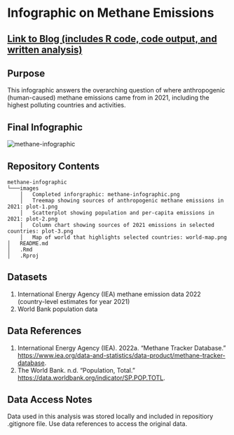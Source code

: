 # Infographic on Methane Emissions

## [Link to Blog (includes R code, code output, and written analysis)](https://linusghanadan.github.io/blog/2024-3-12-post/)

## Purpose
This infographic answers the overarching question of where anthropogenic (human-caused) methane emissions came from in 2021, including the highest polluting countries and activities.

## Final Infographic
![methane-infographic](https://github.com/linusghanadan/methane-infographic/assets/141390191/01403098-e790-4fc8-b22a-7526ebe43d3f)

## Repository Contents
    methane-infographic
    └───images
        │   Completed inforgraphic: methane-infographic.png
        │   Treemap showing sources of anthropogenic methane emissions in 2021: plot-1.png
        │   Scatterplot showing population and per-capita emissions in 2021: plot-2.png
        │   Column chart showing sources of 2021 emissions in selected countries: plot-3.png
        │   Map of world that highlights selected countries: world-map.png
    │   README.md
    │   .Rmd
    │   .Rproj

## Datasets
1. International Energy Agency (IEA) methane emission data 2022 (country-level estimates for year 2021)
2. World Bank population data

## Data References
1. International Energy Agency (IEA). 2022a. “Methane Tracker Database.” https://www.iea.org/data-and-statistics/data-product/methane-tracker-database.
2. The World Bank. n.d. “Population, Total.” https://data.worldbank.org/indicator/SP.POP.TOTL.

## Data Access Notes
Data used in this analysis was stored locally and included in repositiory .gitignore file. Use data references to access the original data.
